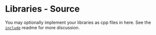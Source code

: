 # Libraries - Source
You may optionally implement your libraries as cpp files in here.
See the [`include`](../include/INCLUDE.md) readme for more discussion.